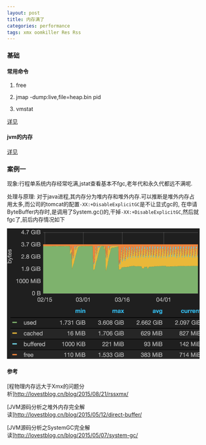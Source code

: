 ```yaml
---
layout: post
title: 内存满了
categories: performance
tags: xmx oomkiller Res Rss
---
```


### 基础


#### 常用命令

1.  free

2.  jmap -dump:live,file=heap.bin pid

3.  vmstat

[详见](/2015/12/27/memory_command)

#### jvm的内存


[详见](/2015/09/03/jvm_internal)
### 案例一

现象:行程单系统内存经常吃满,jstat查看基本不fgc,老年代和永久代都远不满呢.

处理与原理: 对于java进程,其内存分为堆内存和堆外内存.可以推断是堆外内存占用太多,而公司的tomcat的配置`-XX:+DisableExplicitGC`是不让显式gc的,
在申请ByteBuffer内存时,是调用了System.gc()的,干掉`-XX:+DisableExplicitGC`,然后就fgc了,前后内存情况如下

![内存1](/images/performance/memory_full_1.png)

#### 参考

[程物理内存远大于Xmx的问题分析]<http://lovestblog.cn/blog/2015/08/21/rssxmx/>

[JVM源码分析之堆外内存完全解读]<http://lovestblog.cn/blog/2015/05/12/direct-buffer/>

[JVM源码分析之SystemGC完全解读]<http://lovestblog.cn/blog/2015/05/07/system-gc/>